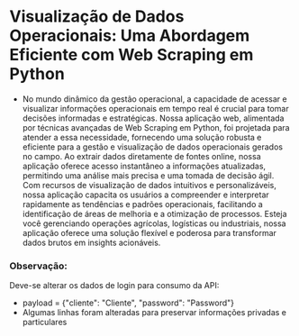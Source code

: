 # Visualização de Dados Operacionais: Uma Abordagem Eficiente com Web Scraping em Python
- No mundo dinâmico da gestão operacional, a capacidade de acessar e visualizar informações operacionais em tempo real é crucial para tomar decisões informadas e estratégicas. Nossa aplicação web, alimentada por técnicas avançadas de Web Scraping em Python, foi projetada para atender a essa necessidade, fornecendo uma solução robusta e eficiente para a gestão e visualização de dados operacionais gerados no campo. Ao extrair dados diretamente de fontes online, nossa aplicação oferece acesso instantâneo a informações atualizadas, permitindo uma análise mais precisa e uma tomada de decisão ágil. Com recursos de visualização de dados intuitivos e personalizáveis, nossa aplicação capacita os usuários a compreender e interpretar rapidamente as tendências e padrões operacionais, facilitando a identificação de áreas de melhoria e a otimização de processos. Esteja você gerenciando operações agrícolas, logísticas ou industriais, nossa aplicação oferece uma solução flexível e poderosa para transformar dados brutos em insights acionáveis.

### Observação:
Deve-se alterar os dados de login para consumo da API:
  - payload = {"cliente": "Cliente", "password": "Password"}
  - Algumas linhas foram alteradas para preservar informações privadas e particulares
